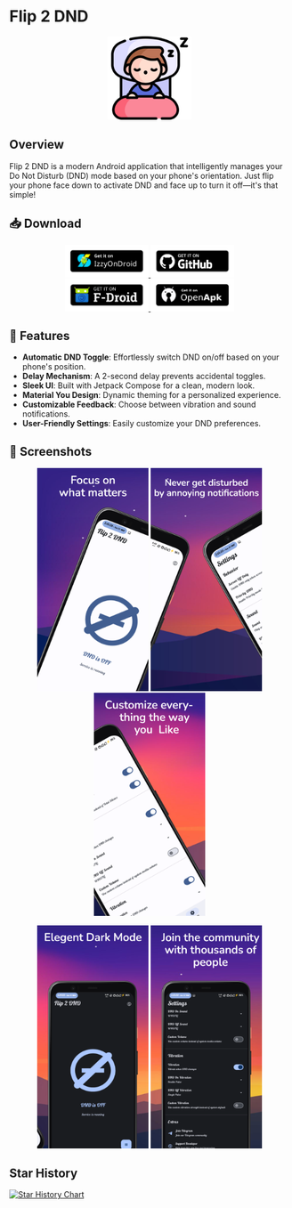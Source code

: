 # Flip 2 DND

<p align="center">
  <img src="./metadata/en-US/images/icon.png" alt="App Icon" width="150"/>
</p>

## Overview

Flip 2 DND is a modern Android application that intelligently manages your Do Not Disturb (DND) mode based on your phone's orientation. Just flip your phone face down to activate DND and face up to turn it off—it's that simple!

## 📥 Download

<p align="center">
  <a href="https://apt.izzysoft.de/fdroid/index/apk/dev.robin.flip_2_dnd">
    <img src="./assets/images/getItIzzyOnDroid.png" alt="IzzyOnDroid" width="150"/>
  </a>
  <a href="https://github.com/robinsrk/Flip_2_DND/releases/">
    <img src="./assets/images/getItGithub.png" alt="GitHub" width="150"/>
  </a>
   </br>
   <a href="https://f-droid.org/en/packages/dev.robin.flip_2_dnd/">
   <img src="./assets/images/getItf-droid.png" alt="Obtainium" width="150"/>
   </a>
   <a href="https://www.openapk.net/flip-2-dnd/dev.robin.flip_2_dnd/">
    <img src="./assets/images/getItOpenapk.png" alt="OpenAPK" width="150"/>
   </a>
</p>

## 🚀 Features

- **Automatic DND Toggle**: Effortlessly switch DND on/off based on your phone's position.
- **Delay Mechanism**: A 2-second delay prevents accidental toggles.
- **Sleek UI**: Built with Jetpack Compose for a clean, modern look.
- **Material You Design**: Dynamic theming for a personalized experience.
- **Customizable Feedback**: Choose between vibration and sound notifications.
- **User-Friendly Settings**: Easily customize your DND preferences.

## 📱 Screenshots

<p align="center">
  <img src="./metadata/en-US/images/phoneScreenshots/01-Home-Light.png" alt="Home Screen (Light)" width="200"/>
  <img src="./metadata/en-US/images/phoneScreenshots/02-Home-Settings-Light.png" alt="Home Settings (Light)" width="200"/>
  <img src="./metadata/en-US/images/phoneScreenshots/03-Settings-Light.png" alt="Settings (Light)" width="200"/>
</p>
<p align="center">
  <img src="./metadata/en-US/images/phoneScreenshots/04-Home-Dark.png" alt="Home Screen (Dark)" width="200"/>
  <img src="./metadata/en-US/images/phoneScreenshots/05-Settings-Dark.png" alt="Settings (Dark)" width="200"/>
</p>

## Star History

[![Star History Chart](https://api.star-history.com/svg?repos=robinsrk/flip_2_dnd&type=Date)](https://www.star-history.com/#robinsrk/flip_2_dnd&Date)
